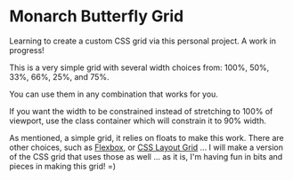 # Monarch Butterfly Grid

Learning to create a custom CSS grid via this personal project. A work in progress! 

This is a very simple grid with several width choices from: 100%, 50%, 33%, 66%, 25%, and 75%. 

You can use them in any combination that works for you. 

If you want the width to be constrained instead of stretching to 100% of viewport, use the class container which will constrain it to 90% width. 


As mentioned, a simple grid, it relies on floats to make this work. There are other choices, such as [Flexbox](https://www.google.com/search?q=css+flexbox+for+css+grids&oq=css+flexbox+for+css+grids&gs_l=psy-ab.3...1629.3564.0.3701.0.0.0.0.0.0.0.0..0.0....0...1.1.64.psy-ab..0.0.0.VxPS8i3cQog), or [CSS Layout Grid](https://www.google.com/search?q=CSS+Grid+Layout&oq=CSS+Grid+Layout&gs_l=psy-ab.3...4531.7544.0.7672.0.0.0.0.0.0.0.0..0.0....0...1.1.64.psy-ab..0.0.0.LlGbRJKVjTE) ... I will make a version of the CSS grid that uses those as well ... as it is, I'm having fun in bits and pieces in making this grid! =) 